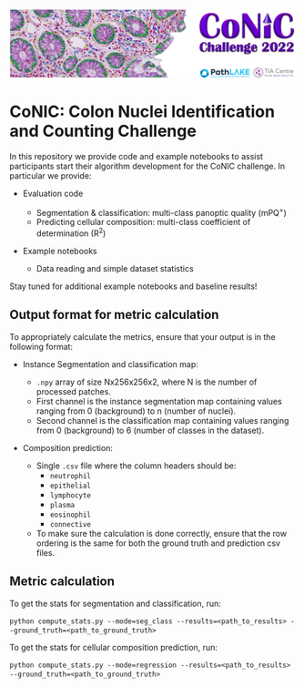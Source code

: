 <p align="center">
  <img src="doc/conic_banner.png">
</p>

# CoNIC: Colon Nuclei Identification and Counting Challenge

In this repository we provide code and example notebooks to assist participants start their algorithm development for the CoNIC challenge. In particular we provide:

- Evaluation code
  - Segmentation & classification: multi-class panoptic quality (mPQ<sup>+</sup>)
  - Predicting cellular composition: multi-class coefficient of determination (R<sup>2</sup>)

- Example notebooks
  - Data reading and simple dataset statistics

Stay tuned for additional example notebooks and baseline results!

## Output format for metric calculation

To appropriately calculate the metrics, ensure that your output is in the following format:

- Instance Segmentation and classification map:
    - `.npy` array of size Nx256x256x2, where N is the number of processed patches.
    - First channel is the instance segmentation map containing values ranging from 0 (background) to n (number of nuclei).
    - Second channel is the classification map containing values ranging from 0 (background) to 6 (number of classes in the dataset).
  
- Composition prediction:
  - Single `.csv` file where the column headers should be:
    - `neutrophil`
    - `epithelial`
    - `lymphocyte`
    - `plasma`
    - `eosinophil`
    - `connective`
  - To make sure the calculation is done correctly, ensure that the row ordering is the same for both the ground truth and prediction csv files.

## Metric calculation
  To get the stats for segmentation and classification, run:

  ```
  python compute_stats.py --mode=seg_class --results=<path_to_results> --ground_truth=<path_to_ground_truth>
  ```
  
  To get the stats for cellular composition prediction, run:

  ```
  python compute_stats.py --mode=regression --results=<path_to_results> --ground_truth=<path_to_ground_truth>
  ```

  

